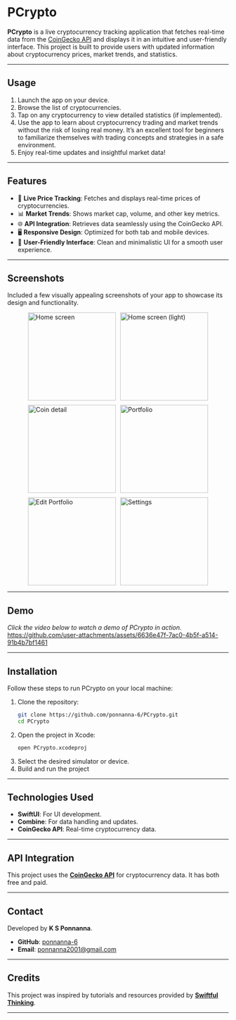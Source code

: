 # **PCrypto**

**PCrypto** is a live cryptocurrency tracking application that fetches real-time data from the [CoinGecko API](https://www.coingecko.com/en/api) and displays it in an intuitive and user-friendly interface. This project is built to provide users with updated information about cryptocurrency prices, market trends, and statistics.

---

## **Usage**  
1. Launch the app on your device.  
2. Browse the list of cryptocurrencies.  
3. Tap on any cryptocurrency to view detailed statistics (if implemented).  
4. Use the app to learn about cryptocurrency trading and market trends without the risk of losing real money. It’s an excellent tool for beginners to familiarize themselves with trading concepts and strategies in a safe environment.  
5. Enjoy real-time updates and insightful market data!  

--- 

## **Features**

- 🚀 **Live Price Tracking**: Fetches and displays real-time prices of cryptocurrencies.  
- 📊 **Market Trends**: Shows market cap, volume, and other key metrics.  
- 🌐 **API Integration**: Retrieves data seamlessly using the CoinGecko API.  
- 🖥️ **Responsive Design**: Optimized for both tab and mobile devices.  
- 🎨 **User-Friendly Interface**: Clean and minimalistic UI for a smooth user experience.

---

## **Screenshots**  
Included a few visually appealing screenshots of your app to showcase its design and functionality.  
                                                                      
<div style="display: flex; flex-wrap: wrap; justify-content: center; margin: -5px;">
  <img src="https://github.com/user-attachments/assets/81f412f5-9fca-4a34-90b5-352fa70ae99a" alt="Home screen" width="200" style="margin: 5px;">
  <img src="https://github.com/user-attachments/assets/0ac652b0-112a-4ede-932c-f62367c7183e" alt="Home screen (light)" width="200" style="margin: 5px;">
  <img src="https://github.com/user-attachments/assets/91885129-fd75-42d4-ab88-91691c6cadaa" alt="Coin detail" width="200" style="margin: 5px;">
  <img src="https://github.com/user-attachments/assets/b55f2860-7379-4a02-9665-9584fd9c6cce" alt="Portfolio" width="200" style="margin: 5px;">
  <img src="https://github.com/user-attachments/assets/18015c1c-6f7c-4629-938b-acafd62f755a" alt="Edit Portfolio" width="200" style="margin: 5px;">
  <img src="https://github.com/user-attachments/assets/b3c7407e-7e22-445f-b494-8c353191c5fd" alt="Settings" width="200" style="margin: 5px;">
</div>

---

## **Demo**
  
*Click the video below to watch a demo of PCrypto in action.*
https://github.com/user-attachments/assets/6636e47f-7ac0-4b5f-a514-91b4b7bf1461

---

## **Installation**  
Follow these steps to run PCrypto on your local machine:  

1. Clone the repository:  
   ```bash
   git clone https://github.com/ponnanna-6/PCrypto.git
   cd PCrypto
   ```  
2. Open the project in Xcode:  
   ```bash
   open PCrypto.xcodeproj
   ```  
3. Select the desired simulator or device.  
4. Build and run the project

---

## **Technologies Used**  
- **SwiftUI**: For UI development.  
- **Combine**: For data handling and updates.  
- **CoinGecko API**: Real-time cryptocurrency data.  

---

## **API Integration**  
This project uses the **[CoinGecko API](https://www.coingecko.com/en/api)** for cryptocurrency data. It has both free and paid.  

---

## **Contact**  
Developed by **K S Ponnanna**.  
- **GitHub**: [ponnanna-6](https://github.com/ponnanna-6)  
- **Email**: ponnanna2001@gmail.com

---

## **Credits**  
This project was inspired by tutorials and resources provided by **[Swiftful Thinking](https://github.com/SwiftfulThinking/)**.

---
